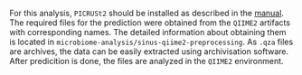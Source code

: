 For this analysis, `PICRUSt2` should be installed as described in the [manual](https://github.com/picrust/picrust2/wiki/Installation).   
The required files for the prediction were obtained from the `QIIME2` artifacts with corresponding names.  The detailed information about obtaining them is located in `microbiome-analysis/sinus-qiime2-preprocessing`. As `.qza` files are archives, the data can be easily extracted using archivisation software.  
After predicition is done, the files are analyzed in the `QIIME2` environment. 
